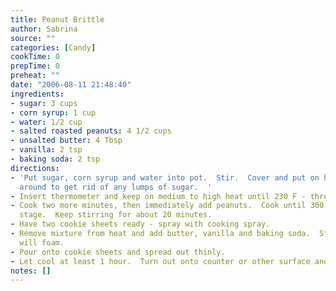 ```yaml
---
title: Peanut Brittle
author: Sabrina
source: ""
categories: [Candy]
cookTime: 0
prepTime: 0
preheat: ""
date: "2006-08-11 21:48:40"
ingredients:
- sugar: 3 cups
- corn syrup: 1 cup
- water: 1/2 cup
- salted roasted peanuts: 4 1/2 cups
- unsalted butter: 4 Tbsp
- vanilla: 2 tsp
- baking soda: 2 tsp
directions:
- 'Put sugar, corn syrup and water into pot.  Stir.  Cover and put on high heat.  Swirl
  around to get rid of any lumps of sugar.  '
- Insert thermometer and keep on medium to high heat until 230 F - thread stage.
- Cook two more minutes, then immediately add peanuts.  Cook until 300 F - hard crack
  stage.  Keep stirring for about 20 minutes.
- Have two cookie sheets ready - spray with cooking spray.
- Remove mixture from heat and add butter, vanilla and baking soda.  Stir.  Mixture
  will foam.
- Pour onto cookie sheets and spread out thinly.
- Let cool at least 1 hour.  Turn out onto counter or other surface and break apart.
notes: []
---
```


